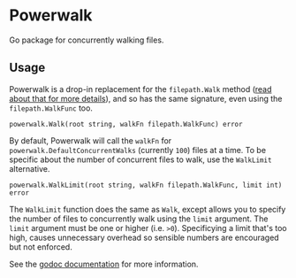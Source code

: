 # Powerwalk

Go package for concurrently walking files.

## Usage

Powerwalk is a drop-in replacement for the `filepath.Walk` method ([read about that for more details](http://golang.org/pkg/path/filepath/#Walk)), and so has the same signature, even using the `filepath.WalkFunc` too.

```
powerwalk.Walk(root string, walkFn filepath.WalkFunc) error
```

By default, Powerwalk will call the `walkFn` for `powerwalk.DefaultConcurrentWalks` (currently `100`) files at a time.  To be specific about the number of concurrent files to walk, use the `WalkLimit` alternative.

```
powerwalk.WalkLimit(root string, walkFn filepath.WalkFunc, limit int) error
```

The `WalkLimit` function does the same as `Walk`, except allows you to specify the number of files to concurrently walk using the `limit` argument.  The `limit` argument must be one or higher (i.e. `>0`).  Specificying a limit that's too high, causes unnecessary overhead so sensible numbers are encouraged but not enforced.

See the [godoc documentation](http://godoc.org/github.com/stretchr/powerwalk) for more information.
